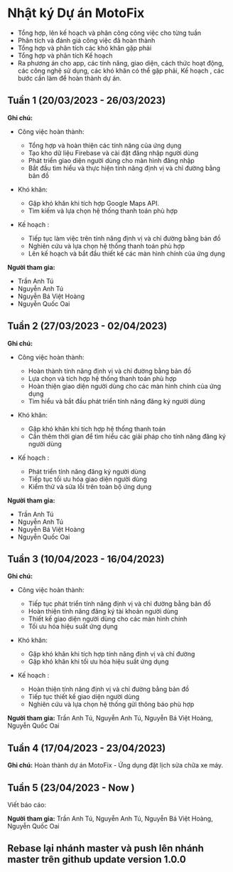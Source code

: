 # Nhật ký Dự án MotoFix

- Tổng hợp, lên kế hoạch và phân công công việc cho từng tuần
- Phân tích và đánh giá công việc đã hoàn thành
- Tổng hợp và phân tích các khó khăn gặp phải
- Tổng hợp và phân tích Kế hoạch 
- Ra phương án cho app, các tính năng, giao diện, cách thức hoạt động, các công nghệ sử dụng, các khó khăn có thể gặp phải, Kế hoạch , các bước cần làm để hoàn thành dự án.

## Tuần 1 (20/03/2023 - 26/03/2023)

**Ghi chú:**

- Công việc hoàn thành:
  - Tổng hợp và hoàn thiện các tính năng của ứng dụng
  - Tạo kho dữ liệu Firebase và cài đặt đăng nhập người dùng
  - Phát triển giao diện người dùng cho màn hình đăng nhập
  - Bắt đầu tìm hiểu và thực hiện tính năng định vị và chỉ đường bằng bản đồ

- Khó khăn:
  - Gặp khó khăn khi tích hợp Google Maps API.
  - Tìm kiếm và lựa chọn hệ thống thanh toán phù hợp

- Kế hoạch :
  - Tiếp tục làm việc trên tính năng định vị và chỉ đường bằng bản đồ
  - Nghiên cứu và lựa chọn hệ thống thanh toán phù hợp
  - Lên kế hoạch và bắt đầu thiết kế các màn hình chính của ứng dụng

**Người tham gia:**
- Trần Anh Tú
- Nguyễn Anh Tú
- Nguyễn Bá Việt Hoàng
- Nguyễn Quốc Oai

## Tuần 2 (27/03/2023 - 02/04/2023)

**Ghi chú:**

- Công việc hoàn thành:
  - Hoàn thành tính năng định vị và chỉ đường bằng bản đồ
  - Lựa chọn và tích hợp hệ thống thanh toán phù hợp
  - Hoàn thiện giao diện người dùng cho các màn hình chính của ứng dụng
  - Tìm hiểu và bắt đầu phát triển tính năng đăng ký người dùng

- Khó khăn:
  - Gặp khó khăn khi tích hợp hệ thống thanh toán
  - Cần thêm thời gian để tìm hiểu các giải pháp cho tính năng đăng ký người dùng

- Kế hoạch :
  - Phát triển tính năng đăng ký người dùng
  - Tiếp tục tối ưu hóa giao diện người dùng
  - Kiểm thử và sửa lỗi trên toàn bộ ứng dụng

**Người tham gia:**
- Trần Anh Tú
- Nguyễn Anh Tú
- Nguyễn Bá Việt Hoàng
- Nguyễn Quốc Oai

## Tuần 3 (10/04/2023 - 16/04/2023)

**Ghi chú:**

- Công việc hoàn thành:
  - Tiếp tục phát triển tính năng định vị và chỉ đường bằng bản đồ
  - Hoàn thiện tính năng đăng ký tài khoản người dùng
  - Thiết kế giao diện người dùng cho các màn hình chính
  - Tối ưu hóa hiệu suất ứng dụng

- Khó khăn:
  - Gặp khó khăn khi tích hợp tính năng định vị và chỉ đường
  - Gặp khó khăn khi tối ưu hóa hiệu suất ứng dụng

- Kế hoạch :
  - Hoàn thiện tính năng định vị và chỉ đường bằng bản đồ
  - Tiếp tục thiết kế giao diện người dùng
  - Nghiên cứu và lựa chọn hệ thống gửi thông báo phù hợp

**Người tham gia:** Trần Anh Tú, Nguyễn Anh Tú, Nguyễn Bá Việt Hoàng, Nguyễn Quốc Oai

## Tuần 4 (17/04/2023 - 23/04/2023)

**Ghi chú:**
Hoàn thành dự án MotoFix - Ứng dụng đặt lịch sửa chữa xe máy. 

## Tuần 5 (23/04/2023 - Now ) 

Viết báo cáo: 


**Người tham gia:** Trần Anh Tú, Nguyễn Anh Tú, Nguyễn Bá Việt Hoàng, Nguyễn Quốc Oai

## Rebase lại nhánh master và push lên nhánh master trên github update version 1.0.0
